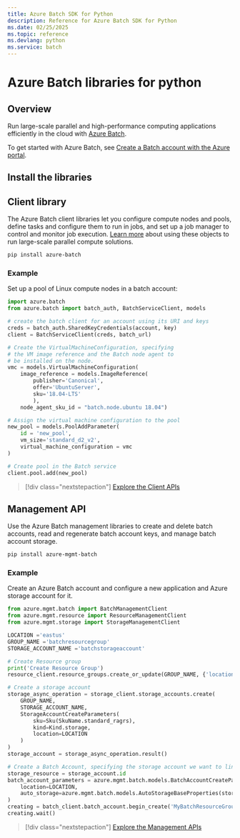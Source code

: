 ```yaml
---
title: Azure Batch SDK for Python
description: Reference for Azure Batch SDK for Python
ms.date: 02/25/2025
ms.topic: reference
ms.devlang: python
ms.service: batch
---
```

# Azure Batch libraries for python

## Overview

Run large-scale parallel and high-performance computing applications efficiently in the cloud with [Azure Batch](/azure/batch/batch-technical-overview).

To get started with Azure Batch, see [Create a Batch account with the Azure portal](/azure/batch/batch-account-create-portal).

## Install the libraries

## Client library
The Azure Batch client libraries let you configure compute nodes and pools, define tasks and configure them to run in jobs, and set up a job manager to control and monitor job execution. [Learn more](/azure/batch/batch-api-basics) about using these objects to run large-scale parallel compute solutions.

```bash
pip install azure-batch
```
### Example

Set up a pool of Linux compute nodes in a batch account:

```python
import azure.batch
from azure.batch import batch_auth, BatchServiceClient, models

# create the batch client for an account using its URI and keys
creds = batch_auth.SharedKeyCredentials(account, key)
client = BatchServiceClient(creds, batch_url)

# Create the VirtualMachineConfiguration, specifying
# the VM image reference and the Batch node agent to
# be installed on the node.
vmc = models.VirtualMachineConfiguration(
    image_reference = models.ImageReference(
        publisher='Canonical',
        offer='UbuntuServer',
        sku='18.04-LTS'
        ),
    node_agent_sku_id = "batch.node.ubuntu 18.04")

# Assign the virtual machine configuration to the pool
new_pool = models.PoolAddParameter(
    id = 'new_pool',
    vm_size='standard_d2_v2',
    virtual_machine_configuration = vmc
)

# Create pool in the Batch service
client.pool.add(new_pool)
```

> [!div class="nextstepaction"]
> [Explore the Client APIs](/python/api/azure-batch)

## Management API
Use the Azure Batch management libraries to create and delete batch accounts, read and regenerate batch account keys, and manage batch account storage.

```bash
pip install azure-mgmt-batch
```

### Example
Create an Azure Batch account and configure a new application and Azure storage account for it.

```python
from azure.mgmt.batch import BatchManagementClient
from azure.mgmt.resource import ResourceManagementClient
from azure.mgmt.storage import StorageManagementClient

LOCATION ='eastus'
GROUP_NAME ='batchresourcegroup'
STORAGE_ACCOUNT_NAME ='batchstorageaccount'

# Create Resource group
print('Create Resource Group')
resource_client.resource_groups.create_or_update(GROUP_NAME, {'location': LOCATION})

# Create a storage account
storage_async_operation = storage_client.storage_accounts.create(
    GROUP_NAME,
    STORAGE_ACCOUNT_NAME,
    StorageAccountCreateParameters(
        sku=Sku(SkuName.standard_ragrs),
        kind=Kind.storage,
        location=LOCATION
    )
)
storage_account = storage_async_operation.result()

# Create a Batch Account, specifying the storage account we want to link
storage_resource = storage_account.id
batch_account_parameters = azure.mgmt.batch.models.BatchAccountCreateParameters(
    location=LOCATION,
    auto_storage=azure.mgmt.batch.models.AutoStorageBaseProperties(storage_resource)
)
creating = batch_client.batch_account.begin_create('MyBatchResourceGroup', 'MyBatchAccount', batch_account_parameters)
creating.wait()
```

> [!div class="nextstepaction"]
> [Explore the Management APIs](/python/api/azure-mgmt-batch)